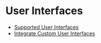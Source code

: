# User Interfaces

-   [Supported User Interfaces](#supported-user-interfaces)
-   [Integrate Custom User Interfaces](#integrate-user-interfaces)
